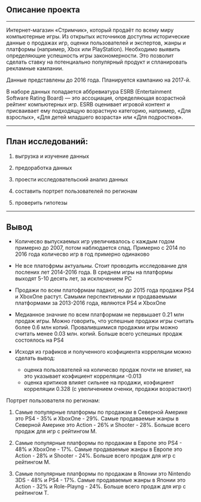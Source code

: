 ## Описание проекта
---
Интернет-магазин «Стримчик», который продаёт по всему миру компьютерные игры. Из открытых источников доступны исторические данные о продажах игр, оценки пользователей и экспертов, жанры и платформы (например, Xbox или PlayStation). Необходимо выявить определяющие успешность игры закономерности. Это позволит сделать ставку на потенциально популярный продукт и спланировать рекламные кампании.

Данные представлены до 2016 года. Планируется кампанию на 2017-й.

В наборе данных попадается аббревиатура ESRB (Entertainment Software Rating Board) — это ассоциация, определяющая возрастной рейтинг компьютерных игр. ESRB оценивает игровой контент и присваивает ему подходящую возрастную категорию, например, «Для взрослых», «Для детей младшего возраста» или «Для подростков».

---

## План исследований:

1) выгрузка и изучение данных

2) предоработка данных

3) проести исследовательский анализ данных

4) составить портрет пользователей по регионам

5) проверить гипотезы

---

## Вывод

- Количесво выпускаемых игр увеличивалось с каждым годом примерно до 2007, потом наблюдается спад. Примерно с 2014 по 2016 года количесво игр в год примерно одинаково
- Не все платофрмы актуальны. Стоит проводить исследование для послених лет 2014-2016 года. В среднем игры на платформы выходят 5-10 десять лет, за исключением PC
- Продажи по всем платофрмам падают, но до 2015 года продажи PS4 и XboxOne растут. Самыми перспективными и продаваемыми платформами за 2013-2016 года, являются PS4 и XboxOne
- Медианное значние по всем платформам не первышает 0.21 млн продаж игры. Можно говорить, что успешные продажи игры считать более 0.6 млн копий. Провалившимися продажми игры можно считать менее 0.03 млн. копий. Больше всего успешных продаж состоялось на PS4
- Исходя из графиков и полученного коэфициента корреляции можно сделать вывод:

    - оценка пользователей на количесво продаж почти не влияет, на это указывает коэфициент корреляции -0.013
    - оценка критиков влияет сильнее на продажи, коэфициент корреляции 0.328 (с увеличением оченки, продажи возрастают)
    

Портрет пользователя по регионам:

1) Самые популярные платформы по продажам в Северной Америке это PS4 - 35% и XboxOne - 29%. Самые продаваемые жанры в Северной Америке это Action - 26% и Shooter - 28%. Больше всего продаж для игр с рейтингом М.

2) Самые популярные платформы по продажам в Европе это PS4 - 48% и XboxOne - 17%. Самые продаваемые жанры в Европе это Action - 28% и Shooter - 24%. Больше всего продаж для игр с рейтингом М.

3) Самые популярные платформы по продажам в Японии это Nintendo 3DS - 48% и PS4 - 17%. Самые продаваемые жанры в Японии это Action - 32% и Role-Playng - 24%. Больше всего продаж для игр с рейтингом Т.